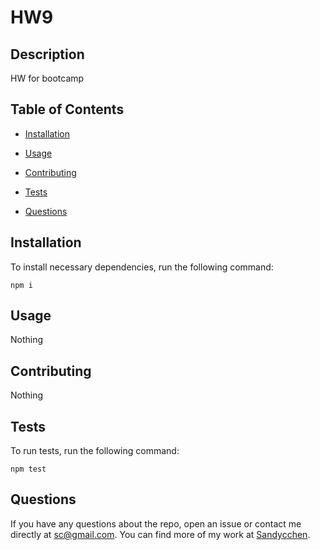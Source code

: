 # HW9


## Description

HW for bootcamp

## Table of Contents 

* [Installation](#installation)

* [Usage](#usage)

* [Contributing](#contributing)

* [Tests](#tests)

* [Questions](#questions)

## Installation

To install necessary dependencies, run the following command:

```
npm i
```

## Usage

Nothing


  
## Contributing

Nothing

## Tests

To run tests, run the following command:

```
npm test
```

## Questions

If you have any questions about the repo, open an issue or contact me directly at sc@gmail.com. You can find more of my work at [Sandycchen](https://github.com/Sandycchen/).


